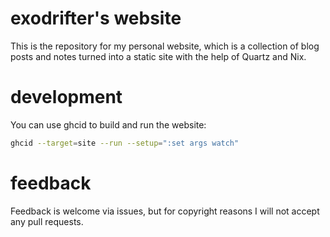 # exodrifter's website

This is the repository for my personal website, which is a collection of blog
posts and notes turned into a static site with the help of Quartz and Nix.

# development

You can use ghcid to build and run the website:

```sh
ghcid --target=site --run --setup=":set args watch"
```

# feedback

Feedback is welcome via issues, but for copyright reasons I will not accept any
pull requests.
